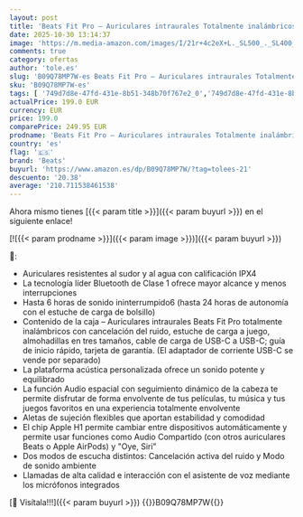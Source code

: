 ```yaml
---
layout: post
title: 'Beats Fit Pro – Auriculares intraurales Totalmente inalámbricos con cancelación del Ruido – compatibles con Apple y Android  Class 1 Bluetooth®  calificación IPX4  micrófono Integrado – Gris Salvia'
date: 2025-10-30 13:14:37
image: 'https://m.media-amazon.com/images/I/21r+4c2eX+L._SL500_._SL400_.jpg'
comments: true
category: ofertas
author: 'tole.es'
slug: 'B09Q78MP7W-es Beats Fit Pro – Auriculares intraurales Totalmente...'
sku: 'B09Q78MP7W-es'
tags: [ '749d7d8e-47fd-431e-8b51-348b70f767e2_0','749d7d8e-47fd-431e-8b51-348b70f767e2_601','749d7d8e-47fd-431e-8b51-348b70f767e2_9001','749d7d8e-47fd-431e-8b51-348b70f767e2_9801','Apple','Arborist Merchandising Root','Auriculares para equipo de audio','Auriculares y accesorios','Beats','Electrónica','Self Service','Special Features Stores','Wireless Category page - Wearables','apple','beats','🇪🇸', ]
actualPrice: 199.0 EUR
currency: EUR
price: 199.0
comparePrice: 249.95 EUR
prodname: 'Beats Fit Pro – Auriculares intraurales Totalmente inalámbricos con cancelación del Ruido – compatibles con Apple y Android  Class 1 Bluetooth®  calificación IPX4  micrófono Integrado – Gris Salvia'
country: 'es'
flag: '🇪🇸'
brand: 'Beats'
buyurl: 'https://www.amazon.es/dp/B09Q78MP7W/?tag=tolees-21'
descuento: '20.38'
average: '210.711538461538'
---
```


Ahora mismo tienes [{{< param title >}}]({{< param buyurl >}}) en el siguiente enlace!

[![{{< param prodname >}}]({{< param image >}})]({{< param buyurl >}})

🔎:

- Auriculares resistentes al sudor y al agua con calificación IPX4
- La tecnología líder Bluetooth de Clase 1 ofrece mayor alcance y menos interrupciones
- Hasta 6 horas de sonido ininterrumpido6 (hasta 24 horas de autonomía con el estuche de carga de bolsillo)
- Contenido de la caja – Auriculares intraurales Beats Fit Pro totalmente inalámbricos con cancelación del ruido, estuche de carga a juego, almohadillas en tres tamaños, cable de carga de USB-C a USB-C; guía de inicio rápido, tarjeta de garantía. (El adaptador de corriente USB-C se vende por separado)
- La plataforma acústica personalizada ofrece un sonido potente y equilibrado
- La función Audio espacial con seguimiento dinámico de la cabeza te permite disfrutar de forma envolvente de tus películas, tu música y tus juegos favoritos en una experiencia totalmente envolvente
- Aletas de sujeción flexibles que aportan estabilidad y comodidad
- El chip Apple H1 permite cambiar entre dispositivos automáticamente y permite usar funciones como Audio Compartido (con otros auriculares Beats o Apple AirPods) y "Oye, Siri"
- Dos modos de escucha distintos: Cancelación activa del ruido y Modo de sonido ambiente
- Llamadas de alta calidad e interacción con el asistente de voz mediante los micrófonos integrados

[🛒 Visítala!!!]({{< param buyurl >}})
{{<world>}}B09Q78MP7W{{</world>}}
